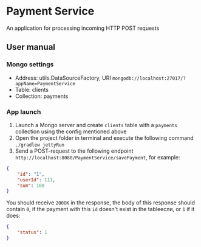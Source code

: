 # Payment Service

An application for processing incoming HTTP POST requests

## User manual
### Mongo settings
* Address: utils.DataSourceFactory, URI ```mongodb://localhost:27017/?appName=PaymentService```
* Table: clients
* Collection: payments

### App launch
1. Launch a Mongo server and create ```clients``` table with a ```payments``` collection using the config mentioned above
2. Open the project folder in terminal and execute the following command ```./gradlew jettyRun```
3. Send a POST-request to the following endpoint ```http://localhost:8080/PaymentService/savePayment```, for example:

```json
{
	"id": "1",
	"userId": 111,
	"sum": 100
}
```

You should receive ```200ОК``` in the response, the body of this response should contain ```0```, if the payment with this ```id``` doesn't exist in the tableесли, or ```1``` if it does:

```json
{
	"status": 1
}
```
